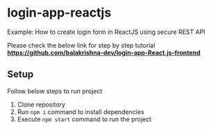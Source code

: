 # login-app-reactjs
Example: How to create login form in ReactJS using secure REST API

Please check the below link for step by step tutorial
**https://github.com/balakrishna-dev/login-app-React.js-frontend**

## Setup
Follow below steps to run project

1. Clone repository
2. Run `npm i` command to install dependencies
3. Execute `npm start` command to run the project


